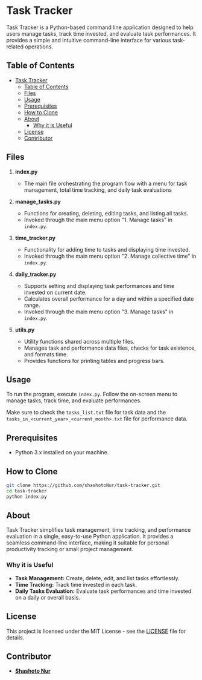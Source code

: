 # Task Tracker

Task Tracker is a Python-based command line application designed to help users manage tasks, track time invested, and evaluate task performances. It provides a simple and intuitive command-line interface for various task-related operations.

## Table of Contents

- [Task Tracker](#task-tracker)
  - [Table of Contents](#table-of-contents)
  - [Files](#files)
  - [Usage](#usage)
  - [Prerequisites](#prerequisites)
  - [How to Clone](#how-to-clone)
  - [About](#about)
    - [Why it is Useful](#why-it-is-useful)
  - [License](#license)
  - [Contributor](#contributor)

## Files

1. **index.py**
   - The main file orchestrating the program flow with a menu for task management, total time tracking, and daily task evaluations
2. **manage_tasks.py**
   - Functions for creating, deleting, editing tasks, and listing all tasks.
   - Invoked through the main menu option "1. Manage tasks" in `index.py`.

3. **time_tracker.py**
   - Functionality for adding time to tasks and displaying time invested.
   - Invoked through the main menu option "2. Manage collective time" in `index.py`.

4. **daily_tracker.py**
   - Supports setting and displaying task performances and time invested on current date.
   - Calculates overall performance for a day and within a specified date range.
   - Invoked through the main menu option "3. Manage tasks" in `index.py`.

5. **utils.py**
   - Utility functions shared across multiple files.
   - Manages task and performance data files, checks for task existence, and formats time.
   - Provides functions for printing tables and progress bars.

## Usage

To run the program, execute `index.py`. Follow the on-screen menu to manage tasks, track time, and evaluate performances.

Make sure to check the `tasks_list.txt` file for task data and the `tasks_in_<current_year>_<current_month>.txt` file for performance data.

## Prerequisites

- Python 3.x installed on your machine.

## How to Clone

```bash
git clone https://github.com/shashotoNur/task-tracker.git
cd task-tracker
python index.py
```

## About

Task Tracker simplifies task management, time tracking, and performance evaluation in a single, easy-to-use Python application. It provides a seamless command-line interface, making it suitable for personal productivity tracking or small project management.

### Why it is Useful

- **Task Management:** Create, delete, edit, and list tasks effortlessly.
- **Time Tracking:** Track time invested in each task.
- **Daily Tasks Evaluation:** Evaluate task performances and time invested on a daily or overall basis.

## License

This project is licensed under the MIT License - see the [LICENSE](LICENSE) file for details.

## Contributor

- [**Shashoto Nur**](https://github.com/shashotoNur)
